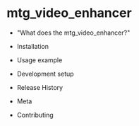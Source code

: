# mtg_video_enhancer

* "What does the mtg_video_enhancer?"

* Installation

* Usage example

* Development setup

* Release History

* Meta

* Contributing

